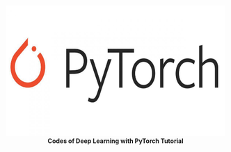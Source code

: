 <div align="center">
    <a href="https://github.com/roostamovic/pytorch">
        <img src="pytorch.jpeg" alt="Logo" width="600" height="300">
      </a>
    <br>
    <b>Codes of Deep Learning with PyTorch Tutorial</b>
</div>
